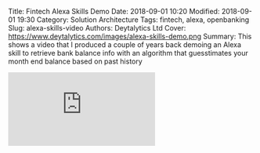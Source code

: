 Title: Fintech Alexa Skills Demo
Date: 2018-09-01 10:20
Modified: 2018-09-01 19:30
Category: Solution Architecture
Tags: fintech, alexa, openbanking 
Slug: alexa-skills-video
Authors: Deytalytics Ltd
Cover: https://www.deytalytics.com/images/alexa-skills-demo.png
Summary: This shows a video that I produced a couple of years back demoing an Alexa skill to retrieve bank balance info with an algorithm that guesstimates your month end balance based on past history

<iframe max-width="100%" height="auto" src="https://www.youtube.com/embed/46aF9SoHTvk" frameborder="0" allow="accelerometer; autoplay; encrypted-media; gyroscope; picture-in-picture" allowfullscreen></iframe>